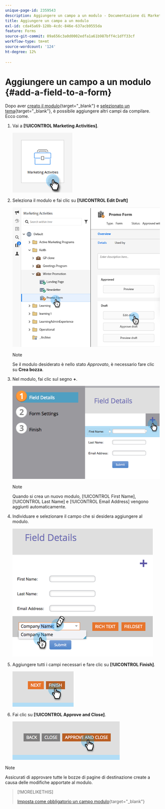 ```yaml
---
unique-page-id: 2359543
description: Aggiungere un campo a un modulo - Documentazione di Marketo - Documentazione del prodotto
title: Aggiungere un campo a un modulo
exl-id: cda45a69-128b-4cdc-846e-637acb9555da
feature: Forms
source-git-commit: 09a656c3a0d0002edfa1a61b987bff4c1dff33cf
workflow-type: tm+mt
source-wordcount: '124'
ht-degree: 12%

---
```


# Aggiungere un campo a un modulo {#add-a-field-to-a-form}

Dopo aver [creato il modulo](/help/marketo/product-docs/demand-generation/forms/creating-a-form/create-a-form.md){target="_blank"} e [selezionato un tema](/help/marketo/product-docs/demand-generation/forms/creating-a-form/select-a-form-theme.md){target="_blank"}, è possibile aggiungere altri campi da compilare. Ecco come.

1. Vai a **[!UICONTROL Marketing Activities]**.

   ![](assets/add-a-field-to-a-form-1.png)

1. Seleziona il modulo e fai clic su **[!UICONTROL Edit Draft]**

   ![](assets/add-a-field-to-a-form-2.png)

   >[!NOTE]
   >
   >Se il modulo desiderato è nello stato _Approvato_, è necessario fare clic su **Crea bozza**.

1. Nel modulo, fai clic sul segno **+**.

   ![](assets/add-a-field-to-a-form-3.png)

   >[!NOTE]
   >
   >Quando si crea un nuovo modulo, [!UICONTROL First Name], [!UICONTROL Last Name] e [!UICONTROL Email Address] vengono aggiunti automaticamente.

1. Individuare e selezionare il campo che si desidera aggiungere al modulo.

   ![](assets/add-a-field-to-a-form-4.png)

1. Aggiungere tutti i campi necessari e fare clic su **[!UICONTROL Finish]**.

   ![](assets/add-a-field-to-a-form-5.png)

1. Fai clic su **[!UICONTROL Approve and Close]**.

   ![](assets/add-a-field-to-a-form-6.png)

>[!NOTE]
>
>Assicurati di approvare tutte le bozze di pagine di destinazione create a causa delle modifiche apportate al modulo.

>[!MORELIKETHIS]
>
>[Imposta come obbligatorio un campo modulo](/help/marketo/product-docs/demand-generation/forms/creating-a-form/make-a-form-field-required.md){target="_blank"}
